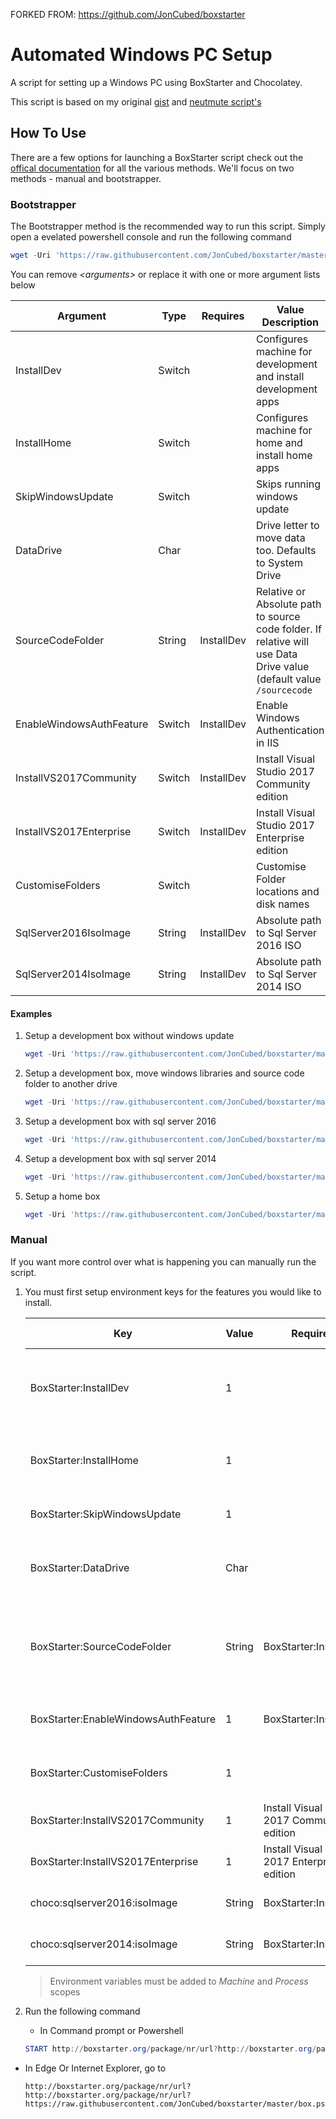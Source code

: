 FORKED FROM:
https://github.com/JonCubed/boxstarter

# Automated Windows PC Setup

A script for setting up a Windows PC using BoxStarter and Chocolatey.

This script is based on my original [gist](https://gist.github.com/JonCubed/e5f6c273b6e836a8cfba0a92fe2f4f1a)
and [neutmute script's](https://github.com/neutmute/nm-boxstarter)

## How To Use

There are a few options for launching a BoxStarter script check out the [offical documentation](http://boxstarter.org/InstallingPackages) for
all the various methods. We'll focus on two methods - manual and bootstrapper.

### Bootstrapper

The Bootstrapper method is the recommended way to run this script. Simply open a evelated powershell
console and run the following command

```powershell
wget -Uri 'https://raw.githubusercontent.com/JonCubed/boxstarter/master/bootstrap.ps1' -OutFile "$($env:temp)\bootstrap.ps1";&Invoke-Command -ScriptBlock { &"$($env:temp)\bootstrap.ps1" <arguments> }
```

You can remove *&lt;arguments&gt;* or replace it with one or more argument lists below

|Argument|Type|Requires|Value Description|
|--------|----|--------|-----------------|
|InstallDev|Switch||Configures machine for development and install development apps|
|InstallHome|Switch||Configures machine for home and install home apps|
|SkipWindowsUpdate|Switch||Skips running windows update|
|DataDrive|Char||Drive letter to move data too. Defaults to System Drive|
|SourceCodeFolder|String|InstallDev|Relative or Absolute path to source code folder. If relative will use Data Drive value (default value `/sourcecode`|
|EnableWindowsAuthFeature|Switch|InstallDev|Enable Windows Authentication in IIS|
|InstallVS2017Community|Switch|InstallDev|Install Visual Studio 2017 Community edition|
|InstallVS2017Enterprise|Switch|InstallDev|Install Visual Studio 2017 Enterprise edition|
|CustomiseFolders|Switch||Customise Folder locations and disk names|
|SqlServer2016IsoImage|String|InstallDev|Absolute path to Sql Server 2016 ISO|
|SqlServer2014IsoImage|String|InstallDev|Absolute path to Sql Server 2014 ISO|

#### Examples

1. Setup a development box without windows update

    ```powershell
    wget -Uri 'https://raw.githubusercontent.com/JonCubed/boxstarter/master/bootstrap.ps1' -OutFile "$($env:temp)\bootstrap.ps1";&Invoke-Command -ScriptBlock { &"$($env:temp)\bootstrap.ps1" -InstallDev -InstallVS2017Enterprise -SkipWindowsUpdate }
    ```

1. Setup a development box, move windows libraries and source code folder to another drive

    ```powershell
    wget -Uri 'https://raw.githubusercontent.com/JonCubed/boxstarter/master/bootstrap.ps1' -OutFile "$($env:temp)\bootstrap.ps1";&Invoke-Command -ScriptBlock { &"$($env:temp)\bootstrap.ps1" -InstallDev -InstallVS2017Community -CustomiseFolders -DataDrive 'D' -SourceCodeFolder '/source' }
    ```

1. Setup a development box with sql server 2016

    ```powershell
    wget -Uri 'https://raw.githubusercontent.com/JonCubed/boxstarter/master/bootstrap.ps1' -OutFile "$($env:temp)\bootstrap.ps1";&Invoke-Command -ScriptBlock { &"$($env:temp)\bootstrap.ps1" -InstallDev -InstallVS2017Enterprise -SqlServer2016IsoImage 'D:/temp/en_sql_server_2016_developer_x64_dvd_8777069.iso' }
    ```

1. Setup a development box with sql server 2014

    ```powershell
    wget -Uri 'https://raw.githubusercontent.com/JonCubed/boxstarter/master/bootstrap.ps1' -OutFile "$($env:temp)\bootstrap.ps1";&Invoke-Command -ScriptBlock { &"$($env:temp)\bootstrap.ps1" -InstallDev -InstallVS2017Community -SqlServer2014IsoImage 'D:/temp/en_sql_server_2014_developer_x64_dvd_8777069.iso' }
    ```

1. Setup a home box

    ```powershell
    wget -Uri 'https://raw.githubusercontent.com/JonCubed/boxstarter/master/bootstrap.ps1' -OutFile "$($env:temp)\bootstrap.ps1";&Invoke-Command -ScriptBlock { &"$($env:temp)\bootstrap.ps1" -InstallHome }
    ```


### Manual

If you want more control over what is happening you can manually run the script.

1. You must first setup environment keys for the features you would like to install.

    |Key|Value|Requires|Value Description|
    |--------|----|--------|-----------------|
    |BoxStarter:InstallDev|1||Configures machine for development and install development apps|
    |BoxStarter:InstallHome|1||Configures machine for home and install home apps|
    |BoxStarter:SkipWindowsUpdate|1||Skips running windows update|
    |BoxStarter:DataDrive|Char||Drive letter to move data too. Defaults to System Drive|
    |BoxStarter:SourceCodeFolder|String|BoxStarter:InstallDev|Relative or Absolute path to source code folder. If relative will use Data Drive value|
    |BoxStarter:EnableWindowsAuthFeature|1|BoxStarter:InstallDev|Enable Windows Authentication in IIS|
    |BoxStarter:CustomiseFolders|1||Customise Folder locations and disk names|
    |BoxStarter:InstallVS2017Community|1|Install Visual Studio 2017 Community edition|
    |BoxStarter:InstallVS2017Enterprise|1|Install Visual Studio 2017 Enterprise edition|
    |choco:sqlserver2016:isoImage|String|BoxStarter:InstallDev|Absolute path to Sql Server 2016 ISO|
    |choco:sqlserver2014:isoImage|String|BoxStarter:InstallDev|Absolute path to Sql Server 2014 ISO|

    > Environment variables must be added to *Machine* and *Process* scopes

1. Run the following command

    * In Command prompt or Powershell

    ```powershell
    START http://boxstarter.org/package/nr/url?http://boxstarter.org/package/nr/url?https://raw.githubusercontent.com/JonCubed/boxstarter/master/box.ps1
    ```

  * In Edge Or Internet Explorer, go to

    ```http
    http://boxstarter.org/package/nr/url?http://boxstarter.org/package/nr/url?https://raw.githubusercontent.com/JonCubed/boxstarter/master/box.ps1
    ```
